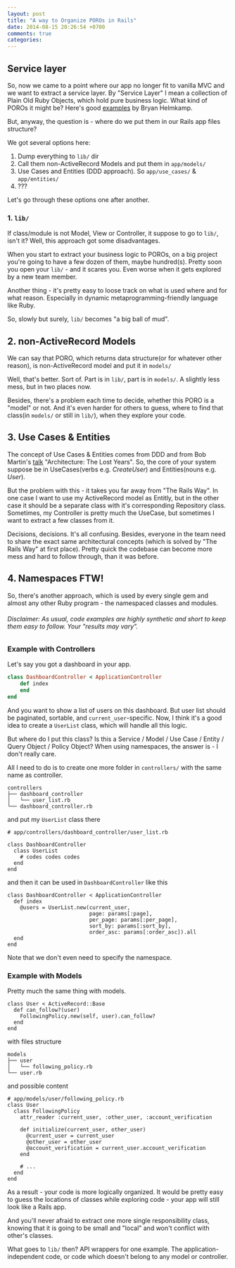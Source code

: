 ```yaml
---
layout: post
title: "A way to Organize POROs in Rails"
date: 2014-08-15 20:26:54 +0700
comments: true
categories:
---
```



## Service layer

So, now we came to a point where our app no longer fit to vanilla MVC
and we want to extract a service layer. By "Service Layer" I mean a
collection of Plain Old Ruby Objects, which hold pure business logic.
What kind of POROs it might be? Here's good [examples][1] by Bryan
Helmkamp.

But, anyway, the question is - where do we put them in our Rails app
files structure?

We got several options here:

1. Dump everything to `lib/` dir
2. Call them non-ActiveRecord Models and put them in `app/models/`
3. Use Cases and Entities (DDD approach). So `app/use_cases/` &
`app/entities/`
4. ???

Let's go through these options one after another.

### 1. `lib/`

If class/module is not Model, View or Controller, it suppose to go to
`lib/`, isn't it? Well, this approach got some disadvantages.

When you start to extract your business logic to POROs, on a big project
you're going to have a few dozen of them, maybe hundred(s). Pretty
soon you open your `lib/` - and it scares you. Even worse when it gets
explored by a new team member.

Another thing - it's pretty easy to loose track on what is used where
and for what reason. Especially in dynamic metaprogramming-friendly
language like Ruby.

So, slowly but surely, `lib/` becomes "a big ball of mud".

## 2. non-ActiveRecord Models

We can say that PORO, which returns data structure(or for whatever other
reason), is non-ActiveRecord model and put it in `models/`

Well, that's better. Sort of. Part is in `lib/`, part is in `models/`. A
slightly less mess, but in two places now.

Besides, there's a problem each time to decide, whether this PORO is a
"model" or not. And it's even harder for others to guess, where to find
that class(in `models/` or still in `lib/`), when they explore your
code.


## 3. Use Cases & Entities

The concept of Use Cases & Entities comes from DDD and from Bob Martin's
[talk][2] "Architecture: The Lost Years".  So, the core of your system
suppose be in UseCases(verbs e.g. *CreateUser*) and Entities(nouns e.g.
*User*).

But the problem with this - it takes you far away from "The Rails Way".
In one case I want to use my ActiveRecord model as Entitly, but in the
other case it should be a separate class with it's corresponding
Repository class. Sometimes, my Controller is pretty much the UseCase,
but sometimes I want to extract a few classes from it.

Decisions, decisions. It's all confusing. Besides, everyone in the team
need to share the exact same architectural concepts (which is solved by
"The Rails Way" at first place). Pretty quick the codebase can become
more mess and hard to follow through, than it was before.

## 4. Namespaces FTW!

So, there's another approach, which is used by every single gem and
almost any other Ruby program - the namespaced classes and modules.

###### Disclaimer: As usual, code examples are highly synthetic and short to keep them easy to follow. Your "results may vary".

### Example with Controllers

Let's say you got a dashboard in your app.


```ruby
class DashboardController < ApplicationController
    def index
    end
end
```

And you want to show a list of users on this dashboard. But user list
should be paginated, sortable, and `current_user`-specific. Now, I think
it's a good idea to create a `UserList` class, which will handle all
this logic.

But where do I put this class? Is this a Service / Model / Use Case /
Entity / Query Object / Policy Object? When using namespaces, the answer
is - I don't really care.

All I need to do is to create one more folder in `controllers/` with the
same name as controller.

```
controllers
├── dashboard_controller
│   └── user_list.rb
└── dashboard_controller.rb
```

and put my `UserList` class there

```
# app/controllers/dashboard_controller/user_list.rb

class DashboardController
  class UserList
    # codes codes codes
  end
end
```

and then it can be used in `DashboardController` like this

```
class DashboardController < ApplicationController
  def index
    @users = UserList.new(current_user,
                          page: params[:page],
                          per_page: params[:per_page],
                          sort_by: params[:sort_by],
                          order_asc: params[:order_asc]).all
  end
end
```

Note that we don't even need to specify the namespace.

### Example with Models

Pretty much the same thing with models.

```
class User < ActiveRecord::Base
  def can_follow?(user)
    FollowingPolicy.new(self, user).can_follow?
  end
end
```

with files structure

```
models
├── user
│   └── following_policy.rb
└── user.rb
```

and possible content

```
# app/models/user/following_policy.rb
class User
  class FollowingPolicy
    attr_reader :current_user, :other_user, :account_verification

    def initialize(current_user, other_user)
      @current_user = current_user
      @other_user = other_user
      @account_verification = current_user.account_verification
    end

    # ...
  end
end
```

As a result - your code is more logically organized. It would be
pretty easy to guess the locations of classes while exploring code -
your app will still look like a Rails app.

And you'll never afraid to extract one more single responsibility class,
knowing that it is going to be small and "local" and won't conflict with
other's classes.

What goes to `lib/` then? API wrappers for one example. The
application-independent code, or code which doesn't belong to any model
or controller.





[1]: http://blog.codeclimate.com/blog/2012/10/17/7-ways-to-decompose-fat-activerecord-models/
[2]: http://vrybas.github.io/blog/2014/04/04/rails-and-pipes/
